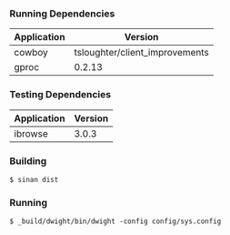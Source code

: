 ### Running Dependencies

Application |                        Version 
----------- | ------------------------------
cowboy      | tsloughter/client_improvements
gproc       |                         0.2.13


### Testing Dependencies

Application | Version 
----------- | -------
ibrowse     |   3.0.3

### Building

```shell
$ sinan dist
```

### Running

```shell
$ _build/dwight/bin/dwight -config config/sys.config
```
